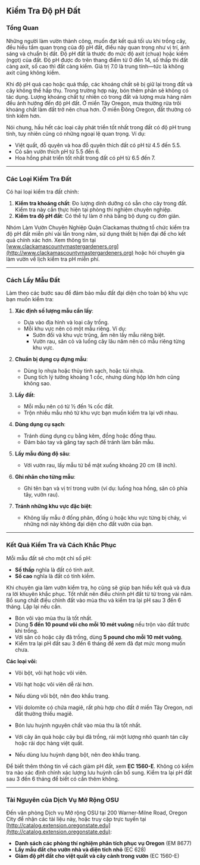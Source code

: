 ## Kiểm Tra Độ pH Đất

### Tổng Quan

Những người làm vườn thành công, muốn đạt kết quả tối ưu khi trồng cây, đều hiểu tầm quan trọng của độ pH đất, điều này quan trọng như vị trí, ánh sáng và chuẩn bị đất. Độ pH đất là thước đo mức độ axit (chua) hoặc kiềm (ngọt) của đất. Độ pH được đo trên thang điểm từ 0 đến 14, số thấp thì đất càng axit, số cao thì đất càng kiềm. Giá trị 7.0 là trung tính—tức là không axit cũng không kiềm.

Khi độ pH quá cao hoặc quá thấp, các khoáng chất sẽ bị giữ lại trong đất và cây không thể hấp thụ. Trong trường hợp này, bón thêm phân sẽ không có tác dụng. Lượng khoáng chất tự nhiên có trong đất và lượng mưa hàng năm đều ảnh hưởng đến độ pH đất. Ở miền Tây Oregon, mưa thường rửa trôi khoáng chất làm đất trở nên chua hơn. Ở miền Đông Oregon, đất thường có tính kiềm hơn.

Nói chung, hầu hết các loại cây phát triển tốt nhất trong đất có độ pH trung tính, tuy nhiên cũng có những ngoại lệ quan trọng. Ví dụ:

- Việt quất, đỗ quyên và hoa đỗ quyên thích đất có pH từ 4.5 đến 5.5.
- Cỏ sân vườn thích pH từ 5.5 đến 6.
- Hoa hồng phát triển tốt nhất trong đất có pH từ 6.5 đến 7.

---

### Các Loại Kiểm Tra Đất

Có hai loại kiểm tra đất chính:

1. **Kiểm tra khoáng chất**: Đo lượng dinh dưỡng có sẵn cho cây trong đất. Kiểm tra này cần thực hiện tại phòng thí nghiệm chuyên nghiệp.
2. **Kiểm tra độ pH đất**: Có thể tự làm ở nhà bằng bộ dụng cụ đơn giản.

Nhóm Làm Vườn Chuyên Nghiệp Quận Clackamas thường tổ chức kiểm tra độ pH đất miễn phí vài lần trong năm, sử dụng thiết bị hiện đại để cho kết quả chính xác hơn. Xem thông tin tại [www.clackamascountymastergardeners.org](http://www.clackamascountymastergardeners.org) hoặc hỏi chuyên gia làm vườn về lịch kiểm tra pH miễn phí.

---

### Cách Lấy Mẫu Đất

Làm theo các bước sau để đảm bảo mẫu đất đại diện cho toàn bộ khu vực bạn muốn kiểm tra:

1. **Xác định số lượng mẫu cần lấy**:
   - Dựa vào địa hình và loại cây trồng.
   - Mỗi khu vực nên có một mẫu riêng. Ví dụ:
     - Sườn đồi và khu vực trũng, ẩm nên lấy mẫu riêng biệt.
     - Vườn rau, sân cỏ và luống cây lâu năm nên có mẫu riêng từng khu vực.

2. **Chuẩn bị dụng cụ đựng mẫu**:
   - Dùng lọ nhựa hoặc thủy tinh sạch, hoặc túi nhựa.
   - Dung tích lý tưởng khoảng 1 cốc, nhưng dùng hộp lớn hơn cũng không sao.

3. **Lấy đất**:
   - Mỗi mẫu nên có từ ½ đến ¾ cốc đất.
   - Trộn nhiều mẫu nhỏ từ khu vực bạn muốn kiểm tra lại với nhau.

4. **Dùng dụng cụ sạch**:
   - Tránh dùng dụng cụ bằng kẽm, đồng hoặc đồng thau.
   - Đảm bảo tay và găng tay sạch để tránh làm bẩn mẫu.

5. **Lấy mẫu đúng độ sâu**:
   - Với vườn rau, lấy mẫu từ bề mặt xuống khoảng 20 cm (8 inch).

6. **Ghi nhãn cho từng mẫu**:
   - Ghi tên bạn và vị trí trong vườn (ví dụ: luống hoa hồng, sân cỏ phía tây, vườn rau).

7. **Tránh những khu vực đặc biệt**:
   - Không lấy mẫu ở đống phân, đống ủ hoặc khu vực từng bị cháy, vì những nơi này không đại diện cho đất vườn của bạn.

---

### Kết Quả Kiểm Tra và Cách Khắc Phục

Mỗi mẫu đất sẽ cho một chỉ số pH:

- **Số thấp** nghĩa là đất có tính axit.
- **Số cao** nghĩa là đất có tính kiềm.

Khi chuyên gia làm vườn kiểm tra, họ cũng sẽ giúp bạn hiểu kết quả và đưa ra lời khuyên khắc phục. Tốt nhất nên điều chỉnh pH đất từ từ trong vài năm. Bổ sung chất điều chỉnh đất vào mùa thu và kiểm tra lại pH sau 3 đến 6 tháng. Lặp lại nếu cần.


- Bón vôi vào mùa thu là tốt nhất.
- Dùng **5 đến 10 pound vôi cho mỗi 10 mét vuông** nếu trộn vào đất trước khi trồng.
- Với sân cỏ hoặc cây đã trồng, dùng **5 pound cho mỗi 10 mét vuông**.
- Kiểm tra lại pH đất sau 3 đến 6 tháng để xem đã đạt mức mong muốn chưa.

**Các loại vôi:**

- Vôi bột, vôi hạt hoặc vôi viên.
- Vôi hạt hoặc vôi viên dễ rải hơn.
- Nếu dùng vôi bột, nên đeo khẩu trang.
- Vôi dolomite có chứa magiê, rất phù hợp cho đất ở miền Tây Oregon, nơi đất thường thiếu magiê.


- Bón lưu huỳnh nguyên chất vào mùa thu là tốt nhất.
- Với cây ăn quả hoặc cây bụi đã trồng, rải một lượng nhỏ quanh tán cây hoặc rải dọc hàng việt quất.
- Nếu dùng lưu huỳnh dạng bột, nên đeo khẩu trang.

Để biết thêm thông tin về cách giảm pH đất, xem **EC 1560-E**. Không có kiểm tra nào xác định chính xác lượng lưu huỳnh cần bổ sung. Kiểm tra lại pH đất sau 3 đến 6 tháng để biết có cần thêm không.

---

### Tài Nguyên của Dịch Vụ Mở Rộng OSU

Đến văn phòng Dịch vụ Mở rộng OSU tại 200 Warner-Milne Road, Oregon City để nhận các tài liệu này, hoặc truy cập trực tuyến tại [http://catalog.extension.oregonstate.edu](http://catalog.extension.oregonstate.edu):

- **Danh sách các phòng thí nghiệm phân tích phục vụ Oregon** (EM 8677)
- **Lấy mẫu đất cho vườn nhà và diện tích nhỏ** (EC 628)
- **Giảm độ pH đất cho việt quất và cây cảnh trong vườn** (EC 1560-E)
